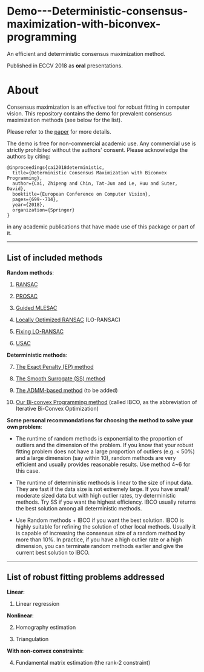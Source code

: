 # Demo---Deterministic-consensus-maximization-with-biconvex-programming

An efficient and deterministic consensus maximization method. 

Published in ECCV 2018 as **oral** presentations.

About
=====

Consensus maximization is an effective tool for robust fitting in computer vision. This repository contains the demo for prevalent consensus maximization methods (see below for the list).

Please refer to the [paper](https://arxiv.org/pdf/1807.09436.pdf) for more details.

The demo is free for non-commercial academic use. Any commercial use is strictly 
prohibited without the authors' consent. Please acknowledge the authors by citing:

```
@inproceedings{cai2018deterministic,
  title={Deterministic Consensus Maximization with Biconvex Programming},
  author={Cai, Zhipeng and Chin, Tat-Jun and Le, Huu and Suter, David},
  booktitle={European Conference on Computer Vision},
  pages={699--714},
  year={2018},
  organization={Springer}
}
```
in any academic publications that have made use of this package or part of it.

------------------------
List of included methods
------------------------

**Random methods**:

1. [RANSAC](http://delivery.acm.org/10.1145/360000/358692/p381-fischler.pdf?ip=129.127.229.14&id=358692&acc=ACTIVE%20SERVICE&key=65D80644F295BC0D%2E001A23AA3BABC648%2E4D4702B0C3E38B35%2E4D4702B0C3E38B35&__acm__=1543556593_784052ca099a175d04afeade036d626c)

2. [PROSAC](https://ieeexplore.ieee.org/document/1467271#full-text-section)

3. [Guided MLESAC](http://www.robots.ox.ac.uk/~lav/Papers/tordoff_murray_tpami2005/tordoff_murray_tpami2005.pdf)

4. [Locally Optimized RANSAC](http://cmp.felk.cvut.cz/~matas/papers/chum-dagm03.pdf) (LO-RANSAC)

5. [Fixing LO-RANSAC](http://cmp.felk.cvut.cz/software/LO-RANSAC/Lebeda-2012-Fixing_LORANSAC-BMVC.pdf)

6. [USAC](http://people.inf.ethz.ch/pomarc/pubs/RaguramPAMI13.pdf)

**Deterministic methods**:

7. [The Exact Penalty (EP) method](https://arxiv.org/pdf/1710.10003.pdf)

8. [The Smooth Surrogate (SS) method](https://link.springer.com/content/pdf/10.1007/978-3-319-78199-0_21.pdf)

9. [The ADMM-based method](http://bmvc2018.org/contents/papers/0568.pdf) (to be added)

10. [Our Bi-convex Programming method](https://arxiv.org/pdf/1807.09436.pdf) (called IBCO, as the abbreviation of Iterative Bi-Convex Optimization)

**Some personal recommondations for choosing the method to solve your own problem**: 

+ The runtime of random methods is exponential to the proportion of outliers and the dimension of the problem. If you know that your robust fitting problem does not have a large proportion of outliers (e.g. < 50%) and a large dimension (say within 10), random methods are very efficient and usually provides reasonable results. Use method 4~6 for this case.

+ The runtime of deterministic methods is linear to the size of input data. They are fast if the data size is not extremely large. If you have small/ moderate sized data but with high outlier rates, try deterministic methods. Try SS if you want the highest efficiency. IBCO usually returns the best solution among all deterministic methods.

+ Use Random methods + IBCO if you want the best solution. IBCO is highly suitable for refining the solution of other local methods. Usually it is capable of increasing the consensus size of a random method by more than 10%. In practice, if you have a high outlier rate or a high dimension, you can terminate random methods earlier and give the current best solution to IBCO. 

-----------------------------------------
List of robust fitting problems addressed
-----------------------------------------

**Linear**:

1. Linear regression

**Nonlinear**:

2. Homography estimation

3. Triangulation

**With non-convex constraints**:

4. Fundamental matrix estimation (the rank-2 constraint)



